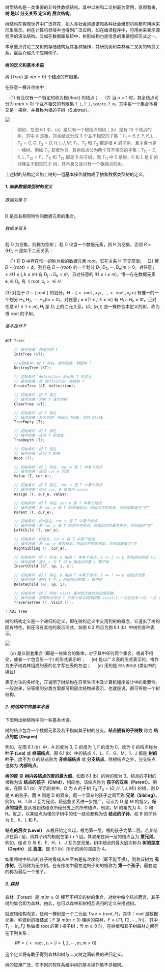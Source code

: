 
树型结构是一类重要的非线性数据结构。其中以树和二叉树最为常用，直观看来，**树 是以 分支关系 定义的 层次结构**。

树结构在客观世界中广泛存在，如人类社会的族谱和各种社会组织机构都可用树来形象表示。树在计算机领域中也得到广泛应用，如在编译程序中，可用树来表示源程序的语法结构。又如在数据库系统中，树形结构也是信息的重要组织形式之一。

本章重点讨论二叉树的存储结构及其各种操作，并研究树和森林与二叉树的转换关系，最后介绍几个应用例子。

#### 树的定义和基本术语

树 $(Tree)$ 是 $n (n \geq 0)$ 个结点的有限集。

在任意一棵非空树中：

$\quad (1)$ 有且仅有一个特定的称为根(Root) 的结点；
$\quad (2)$ 当 $n > 1$ 时，其余结点可分为 $m(m > 0)$ 个互不相交的有限集 `T_1,T_2,\cdots,T_m`，其中每一个集合本身又是一棵树，并且称为根的子树（Subtree）。

![](https://gitee.com/mayundaze/img_bed/raw/master/20200618150524.png)

> 例如，在图 6.1 中，(a）是只有一个根结点的树；(b）是有 13 个结点的树，其中 A 是根，其余结点分成 3 个互不相交的子集：$T_1 = {B, E, F, K, L}, T_2 = {C, G}, T_3 = {D, H, I, J, M}$; $T_1$、$T_2$ 和 $T_3$ 都是根 A 的子树，且本身也是一棵树。例如 $T_1$, 其根为 B，其余结点分为两个互不相交的子集；$T_{11} = {E, K, L}, T_{12} = {F}$，$T_{11}$ 和 $T_{12}$ 都是 B 的子树。而 $T_{11}$ 中 E 是根，${K}$ 和 ${L}$ 是 $E$ 的两棵互不相交的子
树，其本身又是只有一个根结点的树。

上述树的结构定义加上树的一组基本操作就构成了抽象数据类型树的定义。

##### 1. 抽象数据类型树的定义

###### 数据对象 D

D 是具有相同特性的数据元素的集合。

###### 数据关系 R

若 D 为空集，则称为空树；
若 D 仅含一个数据元素，则 R 为空集，否则 R = {H}, H 是如下二元关系： 

$\quad(1)$ 在 D 中存在惟一的称为根的数据元素 root，它在关系 H 下无前驱;
$\quad(2)$ 若 $D - \{root\} \neq \phi$，则存在 $D - \{ root \}$ 的一个划分 $D_1,D_2,\cdots, D_n (m>0$，对任意 $j \neq k (1 \leq j, k \leq m)$ 有 $\mathrm{D}_{\mathrm{j}} \cap \mathrm{D}_{\mathrm{k}}=\Phi$，且对任意的 $i(1 \leqslant i \leqslant m)$，惟一存在数据元素 $\mathbf{x}_{\mathrm{i}} \in \mathrm{D}_{\mathrm{i}}$, 有 くroot, $x_{i}>\in H$

 (3) 对应于 $D-\{\text { root }\}$ 的划分，$\mathrm{H}-\left\{<\text { root }, x_{1}>, \dots,<\text { root }, x_{n}>\right\}$ 有惟一的一个划分 $\mathrm{H}_{1}, \mathrm{H}_{2}, \cdots, \mathrm{H}_{\mathrm{a}}(\mathrm{m}>0)$，对任意 $j \neq k(1 \leqslant j, k \leqslant m)$ 有 $H_{j} \cap H_{k}=\Phi$，且对任意 $i(1 \leqslant 1 \leqslant m), H_{i}$ 是 $D_i$ 上的二元关系，$\left(D_{i},\left\{H_{i}\right\}\right)$ 是一棵符合本定义的树，称为根 root 的子树。

###### 基本操作 P 

```cpp
ADT Tree{

    // 操作结果：构造空树 T
    InitTree (&T);

    //初始条件：树 T 存在。操作结果：销毁树 T
    DestroyTree (&T);
 
    // 初始条件：definition 给出树 T 的定义
    // 操作结果：按 definition 构造树 T
    CreateTree (&T, definition);

    // 初始条件：树 T 存在
    // 操作结果：将树 T 清为空树
    ClearTree (&T);

    // 初始条件：树 T 存在
    // 操作结果：若为空树，则返回 TRUE，否则 FALSE
    TreeEmpty (T);

    // 初始条件：树 T 存在
    // 操作结果：返回 T 的深度
    TreeDepth (T);

    // 初始条件：树 T 存在
    // 操作结果：返回 T 的根
    Root (T);

    // 初始条件：树 T 存在, cur_e 是 T 中某个结点
    // 操作结果：返回 cur_e 的值
    Value (T, cur_e);

    // 初始条件：树 T 存在, cur_e 是 T 中某个结点
    // 操作结果：结点 cur. E 赋值为 value
    Assign (T, cur_e, value):

    // 初始条件：树 T 存在，cur_e 是 T 中某个结点
    // 操作结果：若 cur_e 是 T 的非根结点，则返回它的双亲，否则函数值为“空”
    Parent (T, cur_e);

    // 初始条件：树η存在，cur_e 是 T 中某个结点
    // 操作结果：若 cur_e 是 T 的非叶子结点，则返回它的最左孩子，否则返回“空”
    LeftChild (T, cur_e);

    // 初始条件：树存在，cur_e 是 T 中某个结点
    // 操作结果：若 cur_e 有右兄弟，则返回它的右兄弟，否则函数值为“空
    RightSibling (T, cur_e);

    // 初始条件：树 T 存在，p 指向 T 中某个结点，1 <= i <= p 所指结点的度 +1, 非空树 c 与 T 不相交  //度的定义见后边
    // 操作结果：插入 c 为 T 中 p 指结点的第 i 棵子树
    InsertChild (&T, &p, i, c);

    // 初始条件：树 T 存在，p 指向 T 中某个结点，1 <= i <= p 指结点的度
    // 操作结果：删除 T 中 p 所指结点的第 i 棵子树
    DeleteChild (&T, &p, i);

    // 初始条件：树 T 存在，visit 是对结点操作的应用函数。
    // 操作结果：按某种次序对 T 的每个结点调用函数 visit() 一次且至多一次，一旦 visit（）失败，则操作失败。
    TraverseTree (T, Visit ());

) ADI Tree
```

树的结构定义是一个递归的定义，即在树的定义中又用到树的概念，它道出了树的固有特性。树还可有其他的表示形式，如图 6.2 所示为图 6.1 (b）中树的各种表示。

![](https://gitee.com/mayundaze/img_bed/raw/master/20200618154648.png)

$\quad(a)$ 是以嵌套集合 (即是一些集合的集体，对于其中任何两个集合，或者不相交，或者一个包含另一个) 的形式表示的；
$\quad(b)$ 是以广义表的形式表示的，根作为由子树森林组成的表的名字写在表的左边；
$\quad(c)$ 用的是 `凹入表示法` (类似书的编目)

表示方法的多样化，正说明了树结构在日常生活中及计算机程序设计中的重要性。一般说来，分等级的分类方案都可用层次结构来表示，也就是说，都可导致一个树结构。

##### 2. 树结构中的基本术语

下面列出树结构中的一些基本术语。

树的结点包含一个数据元素及若干指向其子树的分支。**结点拥有的子树数** 称为 **结点的度 (Degree)**

例如，在图 6.1 (b）中，A 的度为 3, C 的度为 1, F 的度为 0。度为 0 的结点称为 **叶子 (Lea)** 或 **终端结点**。图 6.1 (b）中的结点 K、L、F、G、M、1、J 都是 **树的叶子**。度不为 0 的结点称为 **非终端结点** 或 **分支结点**。除根结点之外，分支结点也称为 **内部结点**。

**树的度** 是 **树内各结点的度的最大值**。如图 6.1 (b）的树的度为 3。结点的子树的根称为该 **结点的孩子（Child）**，相应地，该结点称为 **孩子的双亲（Parent）**。例如，在图 6.1 (b）所示的树中，D 为 A 的子树 $T_3 (T_3 = \{D, H, I, J, M \})$ 的根，则 D 是 A 的孩子，而 A 则是 D 的双亲，同一个双亲的孩子之间互称 **兄弟（Sibling）**。例如，H、I 和 J 互为兄弟。将这些关系进一步推广，可认为 D 是 M 的祖父。**结点的祖先** 是从根到该结点所经分支上的所有结点。例如，M 的祖先为 A、D 和 H。反之，以某结点为根的子树中的任一结点都称为该 **结点的子孙**。如 B 的子孙为 E、K、L 和 F。

**结点的层次 (Level）** 从根开始定义起，根为第一层，根的孩子为第二层。若某结点在第 $l$ 层，则其子树的根就在第 $l + 1$ 层。其双亲在同一层的结点互为 **堂兄弟**。例如，结点 G 与 E、F、H、I、J 互为堂兄弟。树中结点的最大层次称为 **树的深度（Depth）** 或 **高度**。图 6.1 (b）所示的树的深度为 4。

如果将树中结点的各子树看成从左至右是有次序的（即不能互换），则称该树为 **有序树**，否则称为无序树。在有序树中最左边的子树的根称为 **第一个孩子**，最右边的称为最后一个孩子。

##### 3. 森林

森林（Forest）是 $m (m \geq 0)$ 棵互不相交的树的集合。对树中每个结点而言，其子树的集合即为森林。由此，也可以森林和树相互递归的定义来描述树。

就逻辑结构而言，任何一棵树是一个二元组 $Tree = (root, F)$，其中：root 是数据元素，称做树的根结点；F 是 $m (m \geq 0)$ 棵树的森林，$F = (T1, T2, \cdots, Tn）$，其中 $T_i = (r_i, F_i)$ 称做根 root 的第 i 棵子树；当 $m \geq 0$ 时，在树根和其子树森林之间存在下列关系：

$\qquad RF = \left\{<\text { root }, r_{i}>| i=1,2, \cdots, m, m>0\right\}$

这个定义将有助于得到森林和树与二叉树之间转换的递归定义。

树的应用广泛，在不同的软件系统中树的基本操作集不尽相同。
